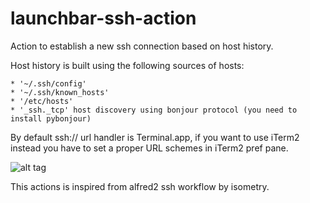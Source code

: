 launchbar-ssh-action
====================

Action to establish a new ssh connection based on host history.

Host history is built using the following sources of hosts:

    * '~/.ssh/config'
    * '~/.ssh/known_hosts'
    * '/etc/hosts'
    * '_ssh._tcp' host discovery using bonjour protocol (you need to install pybonjour)

By default ssh:// url handler is Terminal.app, if you want to use iTerm2 instead you have to set a proper URL schemes in iTerm2 pref pane.

![alt tag](http://cl.ly/BEOf/Bildschirmfoto_2011-10-23_um_21.01.41.png)

This actions is inspired from alfred2 ssh workflow by isometry.